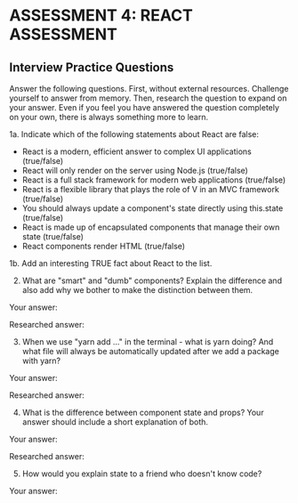 # ASSESSMENT 4: REACT ASSESSMENT
## Interview Practice Questions

Answer the following questions. First, without external resources. Challenge yourself to answer from memory. Then, research the question to expand on your answer. Even if you feel you have answered the question completely on your own, there is always something more to learn.  

1a. Indicate which of the following statements about React are false:

- React is a modern, efficient answer to complex UI applications (true/false)
- React will only render on the server using Node.js (true/false)
- React is a full stack framework for modern web applications (true/false)
- React is a flexible library that plays the role of V in an MVC framework (true/false)
- You should always update a component's state directly using this.state (true/false)
- React is made up of encapsulated components that manage their own state (true/false)
- React components render HTML (true/false)

1b. Add an interesting TRUE fact about React to the list.

2. What are "smart" and "dumb" components? Explain the difference and also add why we bother to make the distinction between them.

  Your answer:

  Researched answer:



3. When we use "yarn add ..." in the terminal - what is yarn doing? And what file will always be automatically updated after we add a package with yarn?

  Your answer:

  Researched answer:



4. What is the difference between component state and props? Your answer should include a short explanation of both.

  Your answer:

  Researched answer:



5. How would you explain state to a friend who doesn't know code?

  Your answer:

